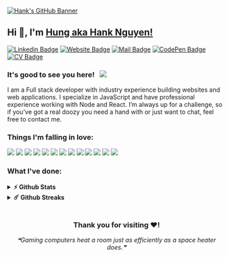 [![Hank's GitHub Banner](./assets/github-header.gif)](https://github.com/hanknguyen14/)
## Hi 👋, I'm [Hung aka Hank Nguyen!](https://github.com/hanknguyen14/)

[![Linkedin Badge](https://img.shields.io/badge/-LinkedIn-0e76a8?style=flat-square&logo=Linkedin&logoColor=white)](https://www.linkedin.com/in/hung-nguyen-manh-developer/)
[![Website Badge](https://img.shields.io/badge/Website-3b5998?style=flat-square&logo=google-chrome&logoColor=white)](https://hanknguyen14.github.io/)
[![Mail Badge](https://img.shields.io/badge/-Gmail-Hank--Nguyen?style=flat-square&logo=gmail&logoColor=white&color=red)](mailto:hungnguyen.dhg@gmail.com)
[![CodePen Badge](https://img.shields.io/badge/-CodePen-Hank--Nguyen?style=flat-square&logo=codepen&logoColor=white)](https://codepen.io/hanknguyen14)
[![CV Badge](https://img.shields.io/badge/-CV-Hank--Nguyen?style=flat-square&logo=codeFactor&logoColor=white&color=green)](https://github.com/hanknguyen14/hanknguyen14/blob/master/assets/cv.pdf)

### It's good to see you here! &nbsp; ![](https://visitor-badge.glitch.me/badge?page_id=hanknguyen14.hanknguyen14&style=flat-square&color=0088cc)

I am a Full stack developer with industry experience building websites and web applications. I specialize in JavaScript and have professional experience working with Node and React. I’m always up for a challenge, so if you’ve got a real doozy you need a hand with or just want to chat, feel free to contact me.

### Things I'm falling in love:
![](https://img.shields.io/badge/OS-Linux-informational?style=flat&logo=linux&logoColor=white&color=2bbc8a)
![](https://img.shields.io/badge/Editor-VisualStudioCode-informational?style=flat&logo=visual-studio-code&logoColor=white&color=2bbc8a)
![](https://img.shields.io/badge/Code-JavaScript-informational?style=flat&logo=javascript&logoColor=white&color=2bbc8a)
![](https://img.shields.io/badge/Code-Node-informational?style=flat&logo=node.js&logoColor=white&color=2bbc8a)
![](https://img.shields.io/badge/Code-React-informational?style=flat&logo=react&logoColor=white&color=2bbc8a)
![](https://img.shields.io/badge/Code-PHP-informational?style=flat&logo=php&logoColor=white&color=2bbc8a)
![](https://img.shields.io/badge/Tools-MongoDB-informational?style=flat&logo=mongodb&logoColor=white&color=2bbc8a)
![](https://img.shields.io/badge/Tools-PostgreSQL-informational?style=flat&logo=postgresql&logoColor=white&color=2bbc8a)
![](https://img.shields.io/badge/Tools-NestJS-informational?style=flat&logo=nestjs&logoColor=white&color=2bbc8a)
![](https://img.shields.io/badge/Tools-Docker-informational?style=flat&logo=docker&logoColor=white&color=2bbc8a)
![](https://img.shields.io/badge/Tools-TypeScript-informational?style=flat&logo=typescript&logoColor=white&color=2bbc8a)
![](https://img.shields.io/badge/Tools-Styled-Components-informational?style=flat&logo=styled-components&logoColor=white&color=2bbc8a)
![](https://img.shields.io/badge/Cloud-Google-Cloud-Platform-informational?style=flat&logo=google-cloud&logoColor=white&color=2bbc8a)

### What I've done:
<details>
  <summary><b>⚡ Github Stats</b></summary>

<img height="180em" src="https://github-readme-stats.vercel.app/api?username=hanknguyen14&show_icons=true&hide_border=true&&count_private=true&include_all_commits=true" />
<img height="180em" src="https://github-readme-stats.vercel.app/api/top-langs/?username=hanknguyen14&exclude_repo=KNN-Image-Classification&show_icons=true&hide_border=true&layout=compact&langs_count=8"/>
</details>
<details>
  <summary><b>☄️ Github Streaks</b></summary>

<img height="180em" src="https://github-readme-streak-stats.herokuapp.com/?user=hanknguyen14&hide_border=true" />
</details>

#
<div align="center">

### Thank you for visiting ❤️!
<!--STARTS_HERE_QUOTE_README-->
<i>❝Gaming computers heat a room just as efficiently as a space heater does.❞</i>
<!--ENDS_HERE_QUOTE_README-->

</div>
